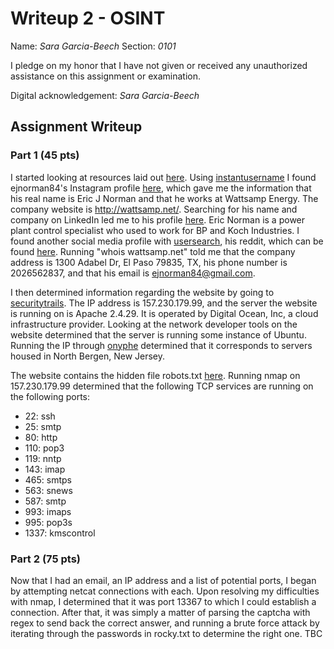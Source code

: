 # Writeup 2 - OSINT

Name: *Sara Garcia-Beech*
Section: *0101*

I pledge on my honor that I have not given or received any unauthorized assistance on this assignment or examination.

Digital acknowledgement: *Sara Garcia-Beech*

## Assignment Writeup

### Part 1 (45 pts)

I started looking at resources laid out [here](https://osintframework.com/). Using [instantusername](https://instantusername.com/#/) I found ejnorman84's Instagram profile [here](https://instagram.com/ejnorman84/), which gave me the information that his real name is Eric J Norman and that he works at Wattsamp Energy. The company website is http://wattsamp.net/. Searching for his name and company on LinkedIn led me to his profile [here](https://www.linkedin.com/in/eric-norman-304550192/). Eric Norman is a power plant control specialist who used to work for BP and Koch Industries. I found another social media profile with [usersearch](https://usersearch.org/results_normal.php), his reddit, which can be found [here](https://www.reddit.com/user/ejnorman84/comments/). Running "whois wattsamp.net" told me that the company address is 1300 Adabel Dr, El Paso 79835, TX, his phone number is 2026562837, and that his email is ejnorman84@gmail.com.

I then determined information regarding the website by going to [securitytrails](https://securitytrails.com/domain/wattsamp.net/dns). The IP address is 157.230.179.99, and the server the website is running on is Apache 2.4.29. It is operated  by Digital Ocean, Inc, a cloud infrastructure provider. Looking at the network developer tools on the website determined that the server is running some instance of Ubuntu. Running the IP through [onyphe](https://www.onyphe.io/search/?query=157.230.179.99%C2%A0%C2%A0) determined that it corresponds to servers housed in North Bergen, New Jersey.

The website contains the hidden file robots.txt [here](http://wattsamp.net/robots.txt). Running nmap on 157.230.179.99 determined that the following TCP services are running on the following ports:
- 22: ssh
- 25: smtp
- 80: http
- 110: pop3
- 119: nntp
- 143: imap
- 465: smtps
- 563: snews
- 587: smtp
- 993: imaps
- 995: pop3s
- 1337: kmscontrol


### Part 2 (75 pts)

Now that I had an email, an IP address and a list of potential ports, I began by attempting netcat connections with each. Upon resolving my difficulties with nmap, I determined that it was port 13367 to which I could establish a connection. After that, it was simply a matter of parsing the captcha with regex to send back the correct answer, and running a brute force attack by iterating through the passwords in rocky.txt to determine the right one. TBC
